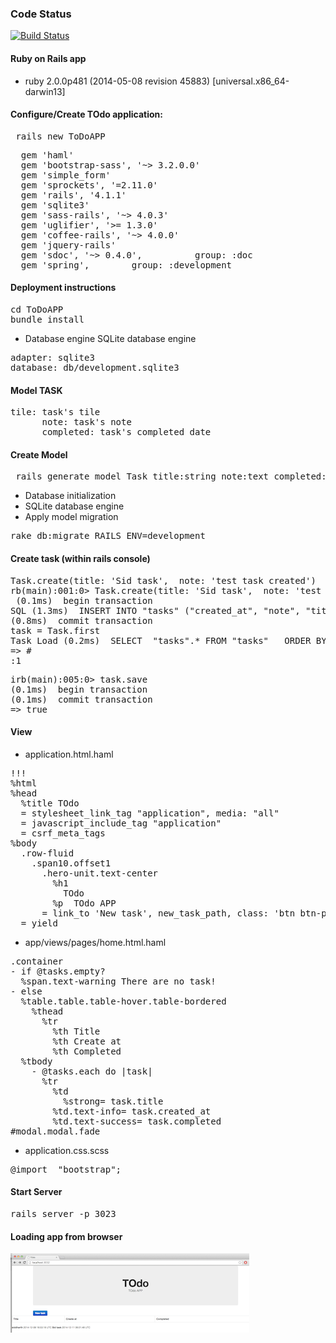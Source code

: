 ### Code Status
[![Build Status](https://travis-ci.org/sidlinux22/ToDoAPP.svg?branch=master)](https://travis-ci.org/sidlinux22/ToDoAPP)

#### Ruby on Rails app
* ruby 2.0.0p481 (2014-05-08 revision 45883) [universal.x86_64-darwin13]

#### Configure/Create TOdo application:
<pre> rails new ToDoAPP </pre>

<pre>
  gem 'haml'
  gem 'bootstrap-sass', '~> 3.2.0.0'
  gem 'simple_form'
  gem 'sprockets', '=2.11.0'
  gem 'rails', '4.1.1'
  gem 'sqlite3'
  gem 'sass-rails', '~> 4.0.3'
  gem 'uglifier', '>= 1.3.0'
  gem 'coffee-rails', '~> 4.0.0'
  gem 'jquery-rails'
  gem 'sdoc', '~> 0.4.0',          group: :doc
  gem 'spring',        group: :development
</pre>

#### Deployment instructions
<pre>
cd ToDoAPP
bundle install
</pre>

* Database engine SQLite database engine
<pre>
adapter: sqlite3
database: db/development.sqlite3
</pre>

#### Model TASK
<pre>
tile: task's tile
      note: task's note
      completed: task's completed date 
</pre>

#### Create Model
<pre>
 rails generate model Task title:string note:text completed:date 
</pre>

* Database initialization
* SQLite database engine
* Apply model migration

<pre>
rake db:migrate RAILS_ENV=development 
</pre>

#### Create task (within rails console)

<pre>
Task.create(title: 'Sid task',  note: 'test task created')
rb(main):001:0> Task.create(title: 'Sid task',  note: 'test task created')
 (0.1ms)  begin transaction
SQL (1.3ms)  INSERT INTO "tasks" ("created_at", "note", "title", "updated_at") VALUES (?, ?, ?, ?)  [["created_at", "2014-12-11 06:01:48.226085"], ["note", "test task created"], ["title", "Sid task"], ["updated_at", "2014-12-11 06:01:48.226085"]]
(0.8ms)  commit transaction
task = Task.first
Task Load (0.2ms)  SELECT  "tasks".* FROM "tasks"   ORDER BY "tasks"."id" ASC LIMIT 1
=> #
:1
</pre>

<pre>
irb(main):005:0> task.save
(0.1ms)  begin transaction
(0.1ms)  commit transaction
=> true
</pre>

#### View
* application.html.haml
<pre>
!!!
%html
%head
  %title TOdo
  = stylesheet_link_tag "application", media: "all"
  = javascript_include_tag "application"
  = csrf_meta_tags
%body
  .row-fluid
    .span10.offset1
      .hero-unit.text-center
        %h1
          TOdo
        %p  TOdo APP
      = link_to 'New task', new_task_path, class: 'btn btn-primary'
  = yield
</pre>

* app/views/pages/home.html.haml

<pre>
.container
- if @tasks.empty?
  %span.text-warning There are no task!
- else
  %table.table.table-hover.table-bordered
    %thead
      %tr
        %th Title
        %th Create at
        %th Completed
  %tbody
    - @tasks.each do |task|
      %tr
        %td
          %strong= task.title
        %td.text-info= task.created_at
        %td.text-success= task.completed
#modal.modal.fade
</pre>

* application.css.scss
<pre>
@import  "bootstrap";
</pre>

#### Start Server

<pre>
rails server -p 3023 
</pre>

#### Loading app from browser

![alt tag](https://github.com/sidlinux22/ToDoAPP/blob/master/log/image.png)

